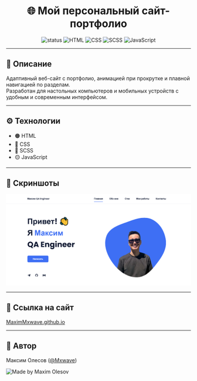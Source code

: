 <h1 align="center">🌐 Мой персональный сайт-портфолио</h1>

<p align="center">
  <img src="https://img.shields.io/badge/status-active-success?style=flat&logo=github" alt="status">
  <img src="https://img.shields.io/badge/HTML-5-orange?logo=html5" alt="HTML">
  <img src="https://img.shields.io/badge/CSS-3-blue?logo=css3" alt="CSS">
  <img src="https://img.shields.io/badge/SCSS-pink?logo=sass" alt="SCSS">
  <img src="https://img.shields.io/badge/JavaScript-ES6-yellow?logo=javascript" alt="JavaScript">
</p>

---

## 📝 Описание
Адаптивный веб-сайт с портфолио, анимацией при прокрутке и плавной навигацией по разделам.  
Разработан для настольных компьютеров и мобильных устройств с удобным и современным интерфейсом.

---

## ⚙️ Технологии
- 🟠 HTML  
- 🔵 CSS  
- 🌸 SCSS  
- 🟡 JavaScript  

---

## 📸 Скриншоты

![preview img](/preview.png)

---

## 🔗 Ссылка на сайт
[MaximMxwave.github.io](https://MaximMxwave.github.io)

---

## 👤 Автор
Максим Олесов ([@Mxwave](https://t.me/Mxwave))

<p align="left">
  <img src="https://img.shields.io/badge/Made%20by-Maxim%20Olesov-blue?style=for-the-badge&logo=github" alt="Made by Maxim Olesov" />
</p>
